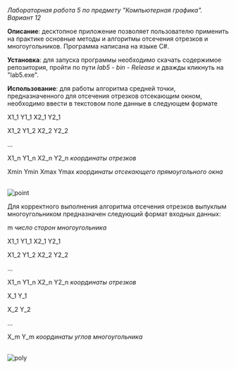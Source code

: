 *Лабораторная работа 5 по предмету "Компьютерная графика". Вариант 12*

**Описание**: десктопное приложение позволяет пользователю применить на практике основные методы и алгоритмы отсечения отрезков и многоугольников. Программа написана на языке C#.

**Установка**: для запуска программы необходимо скачать содержимое репозитория, пройти по пути _lab5 - bin - Release_  и дважды кликнуть на "lab5.exe".

**Использование**: для работы алгоритма средней точки, предназначенного для отсечения отрезков отсекающим окном, необходимо ввести в текстовом поле данные в следующем формате

  X1_1 Y1_1 X2_1 Y2_1
  
  X1_2 Y1_2 X2_2 Y2_2
  
  ...
  
  X1_n Y1_n X2_n Y2_n *координаты отрезков*
  
  Xmin Ymin Xmax Ymax *координаты отсекающего прямоугольного окна*

<br /> ![point](/screenshots/point.png)

Для корректного выполнения алгоритма отсечения отрезков выпуклым многоугольником предназначен следующий формат входных данных:

  m *число сторон многоугольника*
  
  X1_1 Y1_1 X2_1 Y2_1
  
  X1_2 Y1_2 X2_2 Y2_2
  
  ...
  
  X1_n Y1_n X2_n Y2_n *координаты отрезков*
  
  X_1 Y_1
  
  X_2 Y_2
  
  ...
  
  X_m Y_m *координаты углов многоугольника*

<br /> ![poly](/screenshots/poly.png)

